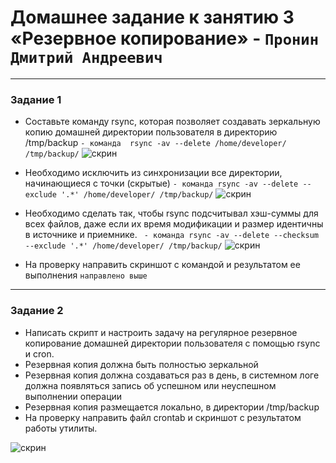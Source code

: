 # Домашнее задание к занятию 3 «Резервное копирование» - `Пронин Дмитрий Андреевич`

---

### Задание 1

* Составьте команду rsync, которая позволяет создавать зеркальную копию домашней директории пользователя в директорию /tmp/backup
``` - команда  rsync -av --delete /home/developer/ /tmp/backup/ ```
![скрин](https://github.com/dmitriypronin48/fork-cicd/blob/main/img/z1-1.jpg)

* Необходимо исключить из синхронизации все директории, начинающиеся с точки (скрытые)
  ``` - команда rsync -av --delete --exclude '.*' /home/developer/ /tmp/backup/ ```
![скрин](https://github.com/dmitriypronin48/fork-cicd/blob/main/img/z1-2.jpg)

* Необходимо сделать так, чтобы rsync подсчитывал хэш-суммы для всех файлов, даже если их время модификации и размер идентичны в источнике и приемнике.
``` - команда rsync -av --delete --checksum --exclude '.*' /home/developer/ /tmp/backup/```
![скрин](https://github.com/dmitriypronin48/fork-cicd/blob/main/img/z1-3.jpg)

* На проверку направить скриншот с командой и результатом ее выполнения
``` направлено выше ```




---

### Задание 2



* Написать скрипт и настроить задачу на регулярное резервное копирование домашней директории пользователя с помощью rsync и cron.
* Резервная копия должна быть полностью зеркальной
* Резервная копия должна создаваться раз в день, в системном логе должна появляться запись об успешном или неуспешном выполнении операции
* Резервная копия размещается локально, в директории /tmp/backup
* На проверку направить файл crontab и скриншот с результатом работы утилиты.

![скрин](https://github.com/dmitriypronin48/fork-cicd/blob/main/img/z2-1.jpg)


